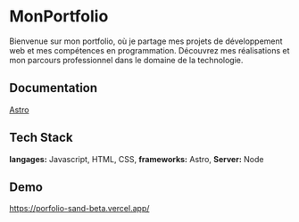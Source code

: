 # MonPortfolio

Bienvenue sur mon portfolio, où je partage mes projets de développement web et mes compétences en programmation. Découvrez mes réalisations et mon parcours professionnel dans le domaine de la technologie.







## Documentation

[Astro](https://docs.astro.build/en/concepts/why-astro/)


## Tech Stack

**langages:** Javascript, HTML, CSS, **frameworks:** Astro, **Server:** Node


## Demo


https://porfolio-sand-beta.vercel.app/
